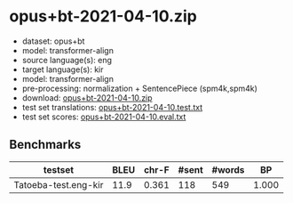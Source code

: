 # opus+bt-2021-04-10.zip

* dataset: opus+bt
* model: transformer-align
* source language(s): eng
* target language(s): kir
* model: transformer-align
* pre-processing: normalization + SentencePiece (spm4k,spm4k)
* download: [opus+bt-2021-04-10.zip](https://object.pouta.csc.fi/Tatoeba-MT-models/eng-kir/opus+bt-2021-04-10.zip)
* test set translations: [opus+bt-2021-04-10.test.txt](https://object.pouta.csc.fi/Tatoeba-MT-models/eng-kir/opus+bt-2021-04-10.test.txt)
* test set scores: [opus+bt-2021-04-10.eval.txt](https://object.pouta.csc.fi/Tatoeba-MT-models/eng-kir/opus+bt-2021-04-10.eval.txt)

## Benchmarks

| testset | BLEU  | chr-F | #sent | #words | BP |
|---------|-------|-------|-------|--------|----|
| Tatoeba-test.eng-kir 	| 11.9 	| 0.361 	| 118 	| 549 	| 1.000 |

